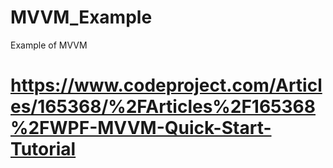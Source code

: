 # MVVM_Example
Example of MVVM

# https://www.codeproject.com/Articles/165368/%2FArticles%2F165368%2FWPF-MVVM-Quick-Start-Tutorial
